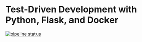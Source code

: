 # Test-Driven Development with Python, Flask, and Docker

[![pipeline status](https://gitlab.com/testdriven/flask-tdd-docker/badges/master/pipeline.svg)](https://gitlab.com/testdriven/flask-tdd-docker/commits/master)
